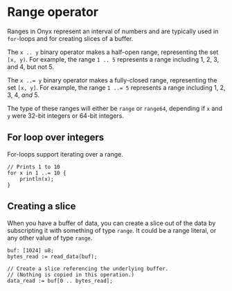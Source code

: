 # Range operator

Ranges in Onyx represent an interval of numbers and are typically used in `for`-loops
and for creating slices of a buffer.

The `x .. y` binary operator makes a half-open range, representing the set `[x, y)`.
For example, the range `1 .. 5` represents a range including 1, 2, 3, and 4, but not 5.

The `x ..= y` binary operator makes a fully-closed range, representing the set `[x, y]`.
For example, the range `1 ..= 5` represents a range including 1, 2, 3, 4, *and* 5.

The type of these ranges will either be `range` or `range64`, depending if `x` and `y`
were 32-bit integers or 64-bit integers.

## For loop over integers

For-loops support iterating over a range.
```onyx
// Prints 1 to 10
for x in 1 ..= 10 {
    println(x);
}
```

## Creating a slice

When you have a buffer of data, you can create a slice out of the data by subscripting
it with something of type `range`. It could be a range literal, or any other value
of type `range`.

```onyx
buf: [1024] u8;
bytes_read := read_data(buf);

// Create a slice referencing the underlying buffer.
// (Nothing is copied in this operation.)
data_read := buf[0 .. bytes_read];
```

